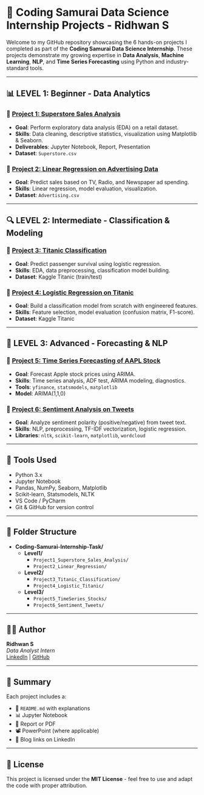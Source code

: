 # 💼 Coding Samurai Data Science Internship Projects - Ridhwan S

Welcome to my GitHub repository showcasing the 6 hands-on projects I completed as part of the **Coding Samurai Data Science Internship**. These projects demonstrate my growing expertise in **Data Analysis**, **Machine Learning**, **NLP**, and **Time Series Forecasting** using Python and industry-standard tools.

---

## 📊 LEVEL 1: Beginner - Data Analytics

### 📁 [Project 1: Superstore Sales Analysis](./Level1/Project1_Superstore_Sales_Analysis)
- **Goal**: Perform exploratory data analysis (EDA) on a retail dataset.
- **Skills**: Data cleaning, descriptive statistics, visualization using Matplotlib & Seaborn.
- **Deliverables**: Jupyter Notebook, Report, Presentation
- **Dataset**: `Superstore.csv`

### 📁 [Project 2: Linear Regression on Advertising Data](./Level1/Project2_Linear_Regression)
- **Goal**: Predict sales based on TV, Radio, and Newspaper ad spending.
- **Skills**: Linear regression, model evaluation, visualization.
- **Dataset**: `Advertising.csv`

---

## 🔍 LEVEL 2: Intermediate - Classification & Modeling

### 📁 [Project 3: Titanic Classification](./Level2/Project3_Titanic_Classification)
- **Goal**: Predict passenger survival using logistic regression.
- **Skills**: EDA, data preprocessing, classification model building.
- **Dataset**: Kaggle Titanic (train/test)

### 📁 [Project 4: Logistic Regression on Titanic](./Level2/Project4_Logistic_Titanic)
- **Goal**: Build a classification model from scratch with engineered features.
- **Skills**: Feature selection, model evaluation (confusion matrix, F1-score).
- **Dataset**: Kaggle Titanic

---

## 🚀 LEVEL 3: Advanced - Forecasting & NLP

### 📁 [Project 5: Time Series Forecasting of AAPL Stock](./Level3/Project5_TimeSeries_Stocks)
- **Goal**: Forecast Apple stock prices using ARIMA.
- **Skills**: Time series analysis, ADF test, ARIMA modeling, diagnostics.
- **Tools**: `yfinance`, `statsmodels`, `matplotlib`
- **Model**: ARIMA(1,1,0)

### 📁 [Project 6: Sentiment Analysis on Tweets](./Level3/Project6_Sentiment_Tweets)
- **Goal**: Analyze sentiment polarity (positive/negative) from tweet text.
- **Skills**: NLP, preprocessing, TF-IDF vectorization, logistic regression.
- **Libraries**: `nltk`, `scikit-learn`, `matplotlib`, `wordcloud`

---

## 📌 Tools Used

- Python 3.x  
- Jupyter Notebook  
- Pandas, NumPy, Seaborn, Matplotlib  
- Scikit-learn, Statsmodels, NLTK  
- VS Code / PyCharm  
- Git & GitHub for version control

---

## 📁 Folder Structure

- **Coding-Samurai-Internship-Task/**
  - **Level1/**
    - `Project1_Superstore_Sales_Analysis/`
    - `Project2_Linear_Regression/`
  - **Level2/**
    - `Project3_Titanic_Classification/`
    - `Project4_Logistic_Titanic/`
  - **Level3/**
    - `Project5_TimeSeries_Stocks/`
    - `Project6_Sentiment_Tweets/`


---

## 👨‍💻 Author

**Ridhwan S**  
_Data Analyst Intern_  
[LinkedIn](https://linkedin.com/in/ridhwan-s) | [GitHub](https://github.com/ridhwansalim)

---

## 🧠 Summary

Each project includes a:
- 📘 `README.md` with explanations
- 📊 Jupyter Notebook
- 📑 Report or PDF
- 📽️ PowerPoint (where applicable)
- 🔗 Blog links on LinkedIn

---

## 📜 License

This project is licensed under the **MIT License** - feel free to use and adapt the code with proper attribution.